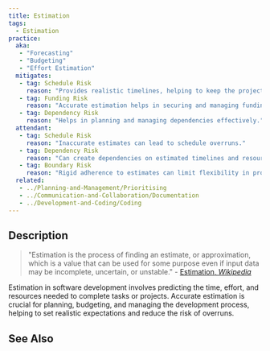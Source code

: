 ```yaml
---
title: Estimation
tags: 
  - Estimation
practice:
  aka: 
   - "Forecasting"
   - "Budgeting"
   - "Effort Estimation"
  mitigates:
   - tag: Schedule Risk
     reason: "Provides realistic timelines, helping to keep the project on track."
   - tag: Funding Risk
     reason: "Accurate estimation helps in securing and managing funding."
   - tag: Dependency Risk
     reason: "Helps in planning and managing dependencies effectively."
  attendant:
   - tag: Schedule Risk
     reason: "Inaccurate estimates can lead to schedule overruns."
   - tag: Dependency Risk
     reason: "Can create dependencies on estimated timelines and resources."
   - tag: Boundary Risk
     reason: "Rigid adherence to estimates can limit flexibility in project execution."
  related:
   - ../Planning-and-Management/Prioritising
   - ../Communication-and-Collaboration/Documentation
   - ../Development-and-Coding/Coding
---
```


<PracticeIntro details={frontMatter.practice} /> 

## Description

> "Estimation is the process of finding an estimate, or approximation, which is a value that can be used for some purpose even if input data may be incomplete, uncertain, or unstable." - [Estimation, _Wikipedia_](https://en.wikipedia.org/wiki/Estimation)

Estimation in software development involves predicting the time, effort, and resources needed to complete tasks or projects. Accurate estimation is crucial for planning, budgeting, and managing the development process, helping to set realistic expectations and reduce the risk of overruns.

## See Also

<TagList tag="Estimation" />
